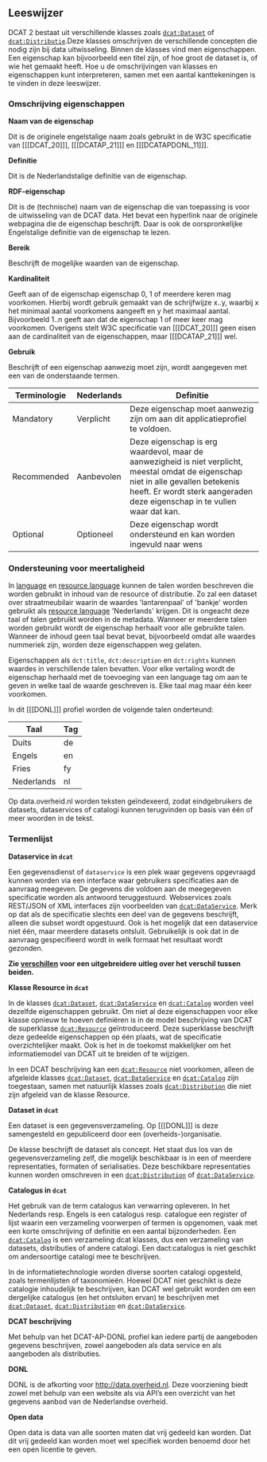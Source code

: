 ## Leeswijzer

DCAT 2 bestaat uit verschillende klasses zoals [`dcat:Dataset`](#dcat-Dataset) of [`dcat:Distributie`](#dcat-Distribution).Deze klasses omschrijven de verschillende concepten die nodig zijn bij data uitwisseling. Binnen de klasses vind men eigenschappen. Een eigenschap kan bijvoorbeeld een titel zijn, of hoe groot de dataset is, of wie het gemaakt heeft. Hoe u de omschrijvingen van klasses en eigenschappen kunt interpreteren, samen met een aantal kanttekeningen is te vinden in deze leeswijzer.

### Omschrijving eigenschappen

<b>Naam van de eigenschap</b>

Dit is de originele engelstalige naam zoals gebruikt in de W3C specificatie van [[[DCAT_20]]], [[[DCATAP_21]]] en [[[DCATAPDONL_11]]].

<b>Definitie</b>

Dit is de Nederlandstalige definitie van de eigenschap.

<b>RDF-eigenschap</b>

Dit is de (technische) naam van de eigenschap die van toepassing is voor de uitwisseling van de DCAT data. Het bevat een hyperlink naar de originele webpagina die de eigenschap beschrijft. Daar is ook de oorspronkelijke Engelstalige definitie van de eigenschap te lezen.

<b>Bereik</b>

Beschrijft de mogelijke waarden van de eigenschap.

<b>Kardinaliteit</b>

Geeft aan of de eigenschap eigenschap 0, 1 of meerdere keren mag voorkomen. Hierbij wordt gebruik gemaakt van de schrijfwijze x..y, waarbij x het minimaal aantal voorkomens aangeeft en y het maximaal aantal. Bijvoorbeeld 1..n geeft aan dat de eigenschap 1 of meer keer mag voorkomen.
Overigens stelt W3C specificatie van [[[DCAT_20]]] geen eisen aan de cardinaliteit van de eigenschappen, maar [[[DCATAP_21]]] wel.

<b>Gebruik</b>

Beschrijft of een eigenschap aanwezig moet zijn, wordt aangegeven met een van de onderstaande termen.

| Terminologie | Nederlands | Definitie                                                                   |
| ------------ | ---------- | --------------------------------------------------------------------------- |
| Mandatory    | Verplicht  | Deze eigenschap moet aanwezig zijn om aan dit applicatieprofiel te voldoen. |
| Recommended  | Aanbevolen | Deze eigenschap is erg waardevol, maar de aanwezigheid is niet verplicht, meestal omdat de eigenschap niet in alle gevallen betekenis heeft. Er wordt sterk aangeraden deze eigenschap in te vullen waar dat kan.  |
| Optional     | Optioneel  | Deze eigenschap wordt ondersteund en kan worden ingevuld naar wens          |

### Ondersteuning voor meertaligheid

In [language](#dct-language1) en [resource language](#dct-language) kunnen de talen worden beschreven die worden gebruikt in inhoud van de resource of distributie. Zo zal een dataset over straatmeubilair waarin de waardes 'lantarenpaal' of 'bankje' worden gebruikt als 
[resource language](#dct-language) 'Nederlands' krijgen. Dit is ongeacht deze taal of talen gebruikt worden in de metadata. Wanneer er meerdere talen worden gebruikt wordt de eigenschap herhaalt voor alle gebruikte talen. Wanneer de inhoud geen taal bevat bevat, bijvoorbeeld omdat alle waardes nummeriek  zijn, worden deze eigenschappen weg gelaten.

Eigenschappen als `dct:title`, `dct:description` en `dct:rights` kunnen waardes in verschillende talen bevatten. Voor elke vertaling wordt de eigenschap herhaald met de toevoeging van een language tag om aan te geven in welke taal de waarde geschreven is. Elke taal mag maar één keer voorkomen. 

In dit [[[DONL]]] profiel worden de volgende talen onderteund:

| Taal       | Tag |
|------------|-----|
| Duits      | de  |
| Engels     | en  |
| Fries      | fy  |
| Nederlands | nl  |

Op data.overheid.nl worden teksten geïndexeerd, zodat eindgebruikers de datasets, dataservices of catalogi kunnen terugvinden op basis van één of meer woorden in de tekst.

### Termenlijst
  
<b>Dataservice in `dcat`</b>

Een gegevensdienst of `dataservice` is een plek waar gegevens opgevraagd kunnen worden via een interface waar gebruikers specificaties aan de aanvraag meegeven. De gegevens die voldoen aan de meegegeven specificatie worden als antwoord teruggestuurd. Webservices zoals REST/JSON of XML interfaces zijn voorbeelden van [`dcat:DataService`](#dcat-DataService). Merk op dat als de specificatie slechts een deel van de gegevens beschrijft,  alleen die subset wordt opgestuurd. Ook is het mogelijk dat een dataservice niet één, maar meerdere datasets ontsluit. Gebruikelijk is ook dat in de aanvraag gespecifieerd wordt in welk formaat het resultaat wordt gezonden. 

**Zie [verschillen](#verschillen) voor een uitgebreidere uitleg over het verschil tussen beiden.**

<b>Klasse Resource in `dcat`</b>

In de klasses [`dcat:Dataset`](#dcat-Dataset), [`dcat:DataService`](#dcat-DataService) en [`dcat:Catalog`](#dcat-Catalog) worden veel dezelfde 
eigenschappen gebruikt. Om niet al deze eigenschappen voor elke klasse opnieuw te hoeven definiëren is in de model beschrijving van DCAT de superklasse 
[`dcat:Resource`](#dcat-Resource) geïntroduceerd. Deze superklasse beschrijft deze gedeelde eigenschappen op één plaats, wat de specificatie overzichtelijker maakt. Ook is het in de toekomst makkelijker om het informatiemodel van DCAT uit te breiden of te wijzigen.

In een DCAT beschrijving kan een [`dcat:Resource`](#dcat-Resource) niet voorkomen, alleen de afgeleide klasses [`dcat:Dataset`](#dcat-Dataset), [`dcat:DataService`](#dcat-DataService) en [`dcat:Catalog`](#dcat-Catalog) zijn toegestaan, samen met natuurlijk klasses zoals [`dcat:Distribution`](#dcat-Distribution) die niet zijn afgeleid van de klasse Resource.



<b>Dataset in `dcat`</b>

Een dataset is een gegevensverzameling. Op [[[DONL]]] is deze samengesteld en gepubliceerd door een (overheids-)organisatie. 

De klasse beschrijft de dataset als concept. Het staat dus los van de gegevensverzameling zelf, die mogelijk 
beschikbaar is in een of meerdere representaties, formaten of serialisaties. Deze beschikbare representaties kunnen worden omschreven in een
 [`dcat:Distribution`](#dcat-Distribution) of [`dcat:DataService`](#dcat-DataService).

<b>Catalogus in `dcat` </b>

Het gebruik van de term catalogus kan verwarring opleveren. In het Nederlands resp. Engels is een catalogus resp. catalogue een register of lijst waarin een verzameling voorwerpen of termen is opgenomen, vaak met een korte omschrijving of definitie en een aantal bijzonderheden. Een [`dcat:Catalog`](#dcat-Catalog) is een verzameling dcat klasses, dus een verzameling van datasets, distributies of andere catalogi. Een dact:catalogus is niet geschikt om andersoortige catalogi mee te beschrijven.

In de informatietechnologie worden diverse soorten catalogi opgesteld, zoals termenlijsten of taxonomieën. Hoewel DCAT niet geschikt is deze catalogie inhoudelijk te beschrijven, kan DCAT wel gebruikt worden om een dergelijke catalogus (en het ontsluiten ervan) te beschrijven met [`dcat:Dataset`](#dcat-Dataset), [`dcat:Distribution`](#dcat-Distribution) en [`dcat:DataService`](#dcat-DataService).

<b>DCAT beschrijving </b>

Met behulp van het DCAT-AP-DONL profiel kan iedere partij de aangeboden gegevens beschrijven, zowel aangeboden als data service en als aangeboden als distributies.


<b>DONL</b>

DONL is de afkorting voor http://data.overheid.nl. Deze voorziening biedt zowel met behulp van een website als via API’s een overzicht van het gegevens aanbod van de Nederlandse overheid.


<b>Open data</b>

Open data is data van alle soorten maten dat vrij gedeeld kan worden. Dat dit vrij gedeeld kan worden moet wel specifiek worden benoemd door het een open licentie te geven.






